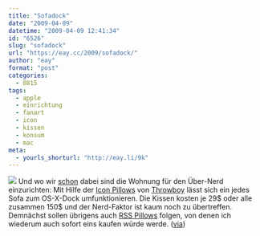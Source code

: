 ```yaml
---
title: "Sofadock"
date: "2009-04-09"
datetime: "2009-04-09 12:41:34"
id: "6526"
slug: "sofadock"
url: "https://eay.cc/2009/sofadock/"
author: "eay"
format: "post"
categories:
  - 0815
tags:
  - apple
  - einrichtung
  - fanart
  - icon
  - kissen
  - konsum
  - mac
meta:
  - yourls_shorturl: "http://eay.li/9k"
---
```


![](/uploads/2009/sofadock.jpg) Und wo wir [schon](//eay.cc/2009/sprechblasenregal/) dabei sind die Wohnung für den Über-Nerd einzurichten: Mit Hilfe der [Icon Pillows](http://throwboy.com/icons.php) von [Throwboy](http://throwboy.com/) lässt sich ein jedes Sofa zum OS-X-Dock umfunktionieren. Die Kissen kosten je 29$ oder alle zusammen 150$ und der Nerd-Faktor ist kaum noch zu übertreffen. Demnächst sollen übrigens auch [RSS Pillows](http://throwboy.tumblr.com/post/62352718/rss-some-of-you-have-been-wondering-when) folgen, von denen ich wiederum auch sofort eins kaufen würde werde. ([via](http://ffffound.com/image/5beca2084f51f923a1cbf2e10d8d3ee8ed44dbf6?c=2876483))
